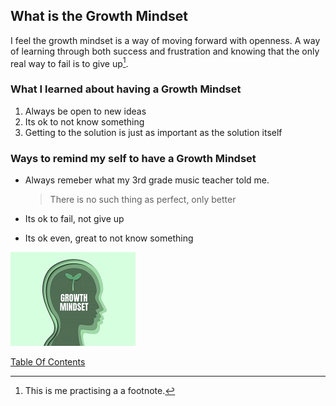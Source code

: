 

## What is the Growth Mindset

I feel the growth mindset is a way of moving forward with openness. A way of learning through both success and frustration and knowing that the only real way to fail is to give up[^1]. 


### What I learned about having a Growth Mindset


1. Always be open to new ideas  
2. Its ok to not know something
3. Getting to the solution is just as important as the solution itself


### Ways to remind my self to have a Growth Mindset

- Always remeber what my 3rd grade music teacher told me.
  
  > There is no such thing as perfect, only better

- Its ok to fail, not give up

- Its ok even, great to not know something

![GM](Images/gm.jpg)

[Table Of Contents](https://nicholas-mercado.github.io/reading-notes/home.html)


  




[^1]: This is me practising a a footnote.
